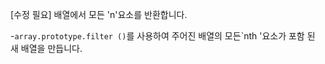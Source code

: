 [수정 필요]
배열에서 모든 'n'요소를 반환합니다.

-`array.prototype.filter ()`를 사용하여 주어진 배열의 모든`nth '요소가 포함 된 새 배열을 만듭니다.
